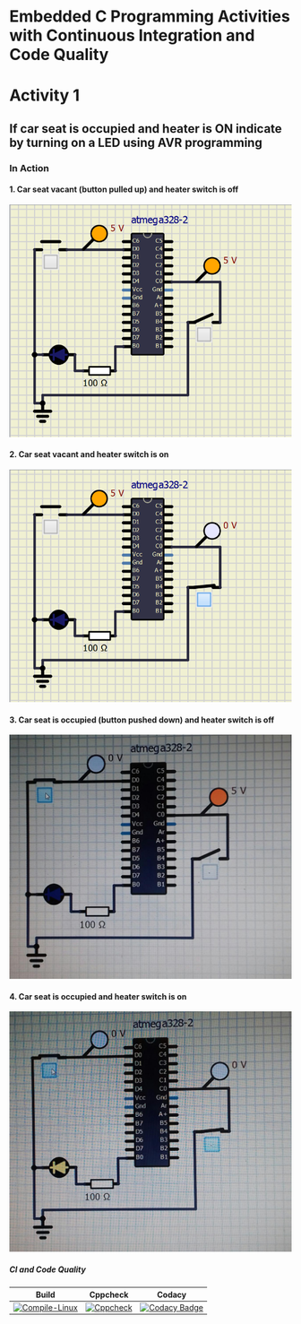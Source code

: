 # Embedded C Programming Activities with Continuous Integration and Code Quality

# Activity 1 
   ## If car seat is occupied and heater is ON indicate by turning on a LED using AVR programming

### In Action

#### 1. Car seat vacant (button pulled up) and heater switch is off
![OFF](Simulation/1.png)

#### 2. Car seat vacant and heater switch is on
![OFF](Simulation/2.png)

#### 3. Car seat is occupied (button pushed down) and heater switch is off
![OFF](Simulation/3.jpeg)

#### 4. Car seat is occupied and heater switch is on
![ON](Simulation/4.jpeg)

##### CI and Code Quality

|Build|Cppcheck|Codacy|
|:--:|:--:|:--:|
|[![Compile-Linux](https://github.com/99cherrys/Embedded-Activities/actions/workflows/compile.yml/badge.svg)](https://github.com/99cherrys/Embedded-Activities/actions/workflows/compile.yml)|[![Cppcheck](https://github.com/99cherrys/Embedded-Activities/actions/workflows/cppcheck.yml/badge.svg)](https://github.com/99cherrys/Embedded-Activities/actions/workflows/cppcheck.yml)| [![Codacy Badge](https://app.codacy.com/project/badge/Grade/e67c356d365c44ab8034f155c7f1e93a)](https://www.codacy.com/gh/99cherrys/Embedded-Activities/dashboard?utm_source=github.com&amp;utm_medium=referral&amp;utm_content=99cherrys/Embedded-Activities&amp;utm_campaign=Badge_Grade) |

